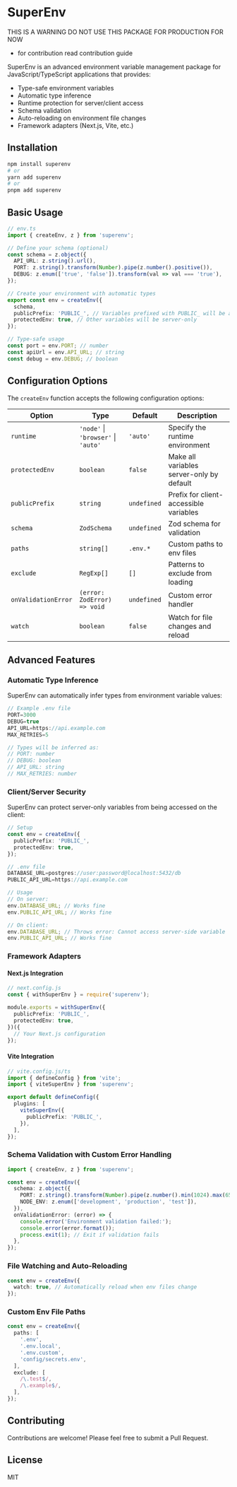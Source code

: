 # SuperEnv
THIS IS A WARNING DO NOT USE THIS PACKAGE FOR PRODUCTION FOR NOW 

- for contribution read contribution guide

SuperEnv is an advanced environment variable management package for JavaScript/TypeScript applications that provides:

- Type-safe environment variables
- Automatic type inference
- Runtime protection for server/client access
- Schema validation
- Auto-reloading on environment file changes
- Framework adapters (Next.js, Vite, etc.)

## Installation

```bash
npm install superenv
# or
yarn add superenv
# or
pnpm add superenv
```

## Basic Usage

```typescript
// env.ts
import { createEnv, z } from 'superenv';

// Define your schema (optional)
const schema = z.object({
  API_URL: z.string().url(),
  PORT: z.string().transform(Number).pipe(z.number().positive()),
  DEBUG: z.enum(['true', 'false']).transform(val => val === 'true'),
});

// Create your environment with automatic types
export const env = createEnv({
  schema,
  publicPrefix: 'PUBLIC_', // Variables prefixed with PUBLIC_ will be accessible on client
  protectedEnv: true, // Other variables will be server-only
});

// Type-safe usage
const port = env.PORT; // number
const apiUrl = env.API_URL; // string
const debug = env.DEBUG; // boolean
```

## Configuration Options

The `createEnv` function accepts the following configuration options:

| Option | Type | Default | Description |
|--------|------|---------|-------------|
| `runtime` | `'node'` \| `'browser'` \| `'auto'` | `'auto'` | Specify the runtime environment |
| `protectedEnv` | `boolean` | `false` | Make all variables server-only by default |
| `publicPrefix` | `string` | `undefined` | Prefix for client-accessible variables |
| `schema` | `ZodSchema` | `undefined` | Zod schema for validation |
| `paths` | `string[]` | `.env.*` | Custom paths to env files |
| `exclude` | `RegExp[]` | `[]` | Patterns to exclude from loading |
| `onValidationError` | `(error: ZodError) => void` | `undefined` | Custom error handler |
| `watch` | `boolean` | `false` | Watch for file changes and reload |

## Advanced Features

### Automatic Type Inference

SuperEnv can automatically infer types from environment variable values:

```typescript
// Example .env file
PORT=3000
DEBUG=true
API_URL=https://api.example.com
MAX_RETRIES=5

// Types will be inferred as:
// PORT: number
// DEBUG: boolean
// API_URL: string
// MAX_RETRIES: number
```

### Client/Server Security

SuperEnv can protect server-only variables from being accessed on the client:

```typescript
// Setup
const env = createEnv({
  publicPrefix: 'PUBLIC_',
  protectedEnv: true,
});

// .env file
DATABASE_URL=postgres://user:password@localhost:5432/db
PUBLIC_API_URL=https://api.example.com

// Usage
// On server:
env.DATABASE_URL; // Works fine
env.PUBLIC_API_URL; // Works fine

// On client:
env.DATABASE_URL; // Throws error: Cannot access server-side variable
env.PUBLIC_API_URL; // Works fine
```

### Framework Adapters

#### Next.js Integration

```typescript
// next.config.js
const { withSuperEnv } = require('superenv');

module.exports = withSuperEnv({
  publicPrefix: 'PUBLIC_',
  protectedEnv: true,
})({
  // Your Next.js configuration
});
```

#### Vite Integration

```typescript
// vite.config.js/ts
import { defineConfig } from 'vite';
import { viteSuperEnv } from 'superenv';

export default defineConfig({
  plugins: [
    viteSuperEnv({
      publicPrefix: 'PUBLIC_',
    }),
  ],
});
```

### Schema Validation with Custom Error Handling

```typescript
import { createEnv, z } from 'superenv';

const env = createEnv({
  schema: z.object({
    PORT: z.string().transform(Number).pipe(z.number().min(1024).max(65535)),
    NODE_ENV: z.enum(['development', 'production', 'test']),
  }),
  onValidationError: (error) => {
    console.error('Environment validation failed:');
    console.error(error.format());
    process.exit(1); // Exit if validation fails
  },
});
```

### File Watching and Auto-Reloading

```typescript
const env = createEnv({
  watch: true, // Automatically reload when env files change
});
```

### Custom Env File Paths

```typescript
const env = createEnv({
  paths: [
    '.env',
    '.env.local',
    '.env.custom',
    'config/secrets.env',
  ],
  exclude: [
    /\.test$/,
    /\.example$/,
  ],
});
```

## Contributing

Contributions are welcome! Please feel free to submit a Pull Request.

## License

MIT
